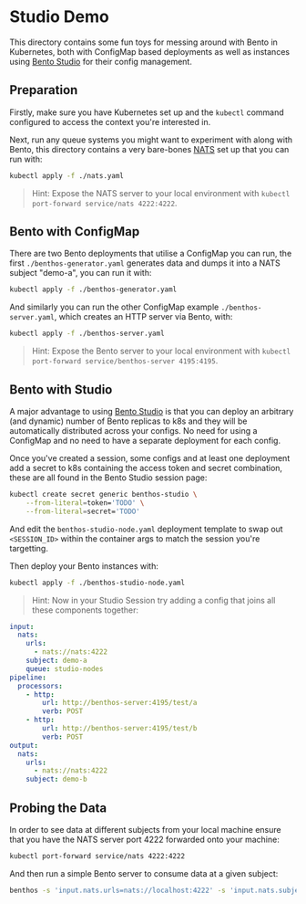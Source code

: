 Studio Demo
===========

This directory contains some fun toys for messing around with Bento in Kubernetes, both with ConfigMap based deployments as well as instances using [Bento Studio](https://studio.benthos.dev/) for their config management.

## Preparation

Firstly, make sure you have Kubernetes set up and the `kubectl` command configured to access the context you're interested in.

Next, run any queue systems you might want to experiment with along with Bento, this directory contains a very bare-bones [NATS](https://nats.io/) set up that you can run with:

```sh
kubectl apply -f ./nats.yaml
```

> Hint: Expose the NATS server to your local environment with `kubectl port-forward service/nats 4222:4222`.

## Bento with ConfigMap

There are two Bento deployments that utilise a ConfigMap you can run, the first `./benthos-generator.yaml` generates data and dumps it into a NATS subject "demo-a", you can run it with:

```sh
kubectl apply -f ./benthos-generator.yaml
```

And similarly you can run the other ConfigMap example `./benthos-server.yaml`, which creates an HTTP server via Bento, with:

```sh
kubectl apply -f ./benthos-server.yaml
```

> Hint: Expose the Bento server to your local environment with `kubectl port-forward service/benthos-server 4195:4195`.

## Bento with Studio

A major advantage to using [Bento Studio](https://studio.benthos.dev/) is that you can deploy an arbitrary (and dynamic) number of Bento replicas to k8s and they will be automatically distributed across your configs. No need for using a ConfigMap and no need to have a separate deployment for each config.

Once you've created a session, some configs and at least one deployment add a secret to k8s containing the access token and secret combination, these are all found in the Bento Studio session page:

```bash
kubectl create secret generic benthos-studio \
    --from-literal=token='TODO' \
    --from-literal=secret='TODO'
```

And edit the `benthos-studio-node.yaml` deployment template to swap out `<SESSION_ID>` within the container args to match the session you're targetting.

Then deploy your Bento instances with:

```sh
kubectl apply -f ./benthos-studio-node.yaml
```

> Hint: Now in your Studio Session try adding a config that joins all these components together:

```yaml
input:
  nats:
    urls:
      - nats://nats:4222
    subject: demo-a
    queue: studio-nodes
pipeline:
  processors:
    - http:
        url: http://benthos-server:4195/test/a
        verb: POST
    - http:
        url: http://benthos-server:4195/test/b
        verb: POST
output:
  nats:
    urls:
      - nats://nats:4222
    subject: demo-b
```

## Probing the Data

In order to see data at different subjects from your local machine ensure that you have the NATS server port 4222 forwarded onto your machine:

```sh
kubectl port-forward service/nats 4222:4222
```

And then run a simple Bento server to consume data at a given subject:

```sh
benthos -s 'input.nats.urls=nats://localhost:4222' -s 'input.nats.subject=demo-b'
```
